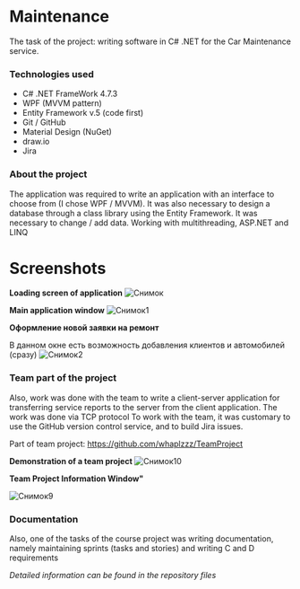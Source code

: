 # Maintenance

The task of the project: writing software in C# .NET for the Car Maintenance service. 

### Technologies used
* С# .NET FrameWork 4.7.3
* WPF (MVVM pattern)
* Entity Framework v.5 (code first)
* Git / GitHub
* Material Design (NuGet)
* draw.io
* Jira

### About the project

The application was required to write an application with an interface to choose from (I chose WPF / MVVM). It was also necessary to design a database through a class library using the Entity Framework.
It was necessary to change / add data. Working with multithreading, ASP.NET and LINQ 

# Screenshots

**Loading screen of application**
![Снимок](https://user-images.githubusercontent.com/60642588/107141851-92655200-693c-11eb-8bbd-5811e8bc5537.PNG)

**Main application window**
![Снимок1](https://user-images.githubusercontent.com/60642588/107141853-93967f00-693c-11eb-83ee-4a2433d7d90a.PNG)

**Оформление новой заявки на ремонт**

В данном окне есть возможность добавления клиентов и автомобилей (сразу)
![Снимок2](https://user-images.githubusercontent.com/60642588/107141854-942f1580-693c-11eb-9774-44167189faf6.PNG)

### Team part of the project

Also, work was done with the team to write a client-server application for transferring service reports to the server from the client application. The work was done via TCP protocol
To work with the team, it was customary to use the GitHub version control service, and to build Jira issues.

Part of team project: https://github.com/whaplzzz/TeamProject

**Demonstration of a team project**
![Снимок10](https://user-images.githubusercontent.com/60642588/107141870-95f8d900-693c-11eb-9fc3-1272722f2ac5.PNG)

**Team Project Information Window"**

![Снимок9](https://user-images.githubusercontent.com/60642588/107141869-95f8d900-693c-11eb-92f8-651f9b5b8112.PNG)

### Documentation

Also, one of the tasks of the course project was writing documentation, namely maintaining sprints (tasks and stories) and writing C and D requirements

_Detailed information can be found in the repository files_
